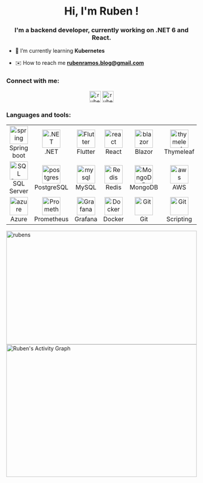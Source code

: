 <h1 align="center">Hi, I'm Ruben !</h1>
<h3 align="center">I'm a backend developer, currently working on .NET 6 and React.</h3>


- 📙  I’m currently learning **Kubernetes**

- ✉️  How to reach me **rubenramos.blog@gmail.com**

<h3 align="left">Connect with me:</h3>
<p align="center">
<a href="https://rubenramosdev.github.io/blog/" target="blank"><img align="center" src="https://cdn.jsdelivr.net/npm/simple-icons@3.0.1/icons/dev-dot-to.svg" alt="rubenramosdev" height="30" width="30" /></a>
<a href="www.linkedin.com/in/ruben-ramos-dev" target="blank"><img align="center" src="https://cdn.jsdelivr.net/npm/simple-icons@3.0.1/icons/linkedin.svg" alt="rubenramosdev" height="30" width="30" /></a>
</p>

<h3 align="left">Languages and tools:</h3>

<table align="center">
  <tr>
      <td align="center" width="96">
      <a href="#spring">
        <img src="https://seeklogo.com/images/S/spring-logo-9A2BC78AAF-seeklogo.com.png" width="48" height="48" alt="spring" />
      </a>
      <br>Spring boot
    </td>
    <td align="center" width="96">
      <a href="#.NET">
        <img src="https://upload.wikimedia.org/wikipedia/commons/thumb/e/ee/.NET_Core_Logo.svg/2048px-.NET_Core_Logo.svg.png" width="48" height="48" alt=".NET" />
      </a>
      <br>.NET
    </td>
     <td align="center" width="96">
      <a href="#Flutter">
        <img src="https://seeklogo.com/images/F/flutter-logo-5086DD11C5-seeklogo.com.png" width="48" height="48" alt="Flutter" />
      </a>
      <br>Flutter
    </td>
     <td align="center" width="96">
      <a href="#react">
        <img src="https://seeklogo.com/images/R/react-logo-7B3CE81517-seeklogo.com.png" width="48" height="48" alt="react" />
      </a>
      <br>React
    </td>
     <td align="center" width="96">
      <a href="#blazor">
        <img src="https://seeklogo.com/images/B/blazor-logo-B6B0844B72-seeklogo.com.png?v=637765424820000000" width="48" height="48" alt="blazor" />
      </a>
      <br>Blazor
    </td>
     <td align="center" width="96">
      <a href="#thymeleaf">
        <img src="https://seeklogo.com/images/T/thymeleaf-logo-6E4D42A713-seeklogo.com.png" width="48" height="48" alt="thymeleaf" />
      </a>
      <br>Thymeleaf
    </td>
  </tr>

  <tr>
     <td align="center" width="96">
      <a href="#sqlserver" >
        <img src="https://seeklogo.com/images/M/microsoft-sql-server-logo-96AF49E2B3-seeklogo.com.png" width="48" height="48" alt="SQL Server" />
      </a>
      <br>SQL Server
    </td>
      <td align="center" width="96">
      <a href="#postgres">
        <img src="https://seeklogo.com/images/P/postgre-sql-logo-600AD1A66B-seeklogo.com.png" width="48" height="48" alt="postgres" />
      </a>
      <br>PostgreSQL
    </td>
      <td align="center" width="96">
      <a href="#mysql">
        <img src="https://www.logo.wine/a/logo/MySQL/MySQL-Logo.wine.svg" width="48" height="48" alt="mysql" />
      </a>
      <br>MySQL
    </td>
     <td align="center" width="96">
      <a href="#redis">
        <img src="https://seeklogo.com/images/R/redis-logo-E403D4DD6A-seeklogo.com.png" width="48" height="48" alt="Redis" />
      </a>
      <br>Redis
    </td>
     <td align="center" width="96">
        <a href="#mongo">
            <img src="https://img2.freepng.es/20180702/bgt/kisspng-mongodb-database-nosql-postgresql-mongo-5b39f9e3445fa6.5652746415305261792801.jpg" width="48" height="48"
                alt="MongoDB" />
        </a>
        <br>MongoDB
    </td>
    <td align="center" width="96">
        <a href="#aws">
            <img src="https://seeklogo.com/images/A/amazon-web-services-aws-logo-6C2E3DCD3E-seeklogo.com.png" width="48"
                height="48" alt="aws" />
        </a>
        <br>AWS
    </td>
  </tr>
   <tr>
      <td align="center" width="96">
      <a href="#azure" >
        <img src="https://seeklogo.com/images/M/microsoft-azure-logo-85055C44BE-seeklogo.com.png" width="48" height="48" alt="azure" />
      </a>
      <br>Azure
    </td>
     <td align="center" width="96">
      <a href="#Prometheus">
        <img src="https://seeklogo.com/images/P/prometheus-logo-8EB4639A0C-seeklogo.com.png" width="48" height="48" alt="Prometheus" />
      </a>
      <br>Prometheus
    </td>
    <td align="center" width="96">
      <a href="#grafana">
        <img src="https://seeklogo.com/images/G/grafana-logo-15BA0AFA8A-seeklogo.com.png" width="48" height="48" alt="Grafana" />
      </a>
      <br>Grafana
    </td>
    <td align="center" width="96">
      <a href="#docker">
        <img src="https://seeklogo.com/images/D/docker-logo-CF97D0124B-seeklogo.com.png" width="48" height="48" alt="Docker" />
      </a>
      <br>Docker
    </td>
      <td align="center" width="96">
      <a href="#git" >
        <img src="https://upload.wikimedia.org/wikipedia/commons/thumb/3/3f/Git_icon.svg/1200px-Git_icon.svg.png" width="48" height="48" alt="Git" />
      </a>
      <br>Git
    </td>
      <td align="center" width="96">
      <a href="#scripting" >
        <img src="https://camo.githubusercontent.com/bbb327d6ba7708520eaafd13396fed64d73bf5df5c4cdd0ba03cf0843f7a9340/68747470733a2f2f7777772e766563746f726c6f676f2e7a6f6e652f6c6f676f732f676e755f626173682f676e755f626173682d69636f6e2e737667" width="48" height="48" alt="Git" />
      </a>
      <br>Scripting
    </td>
  </tr>
</table>

<p><img width="100%" height="300px" align="right" src="https://github-readme-streak-stats.herokuapp.com/?user=rubenramosDev&theme=radical" alt="rubens" /></p>
<p><img width="100%" height="350px" alt="Ruben's Activity Graph" src="https://activity-graph.herokuapp.com/graph?username=rubenramosDev&theme=github" /></p>


